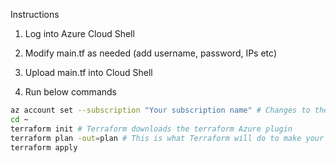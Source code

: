 Instructions

1. Log into Azure Cloud Shell

2. Modify main.tf as needed (add username, password, IPs etc)

3. Upload main.tf into Cloud Shell

4. Run below commands

```bash
az account set --subscription "Your subscription name" # Changes to the correct subscription
cd ~
terraform init # Terraform downloads the terraform Azure plugin
terraform plan -out=plan # This is what Terraform will do to make your infrastructure like the configuration
terraform apply
```
